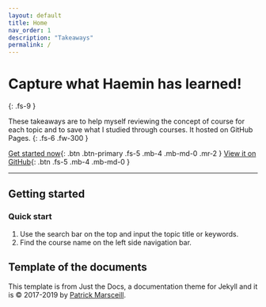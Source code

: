 ```yaml
---
layout: default
title: Home
nav_order: 1
description: "Takeaways"
permalink: /
---
```


# Capture what Haemin has learned!
{: .fs-9 }

These takeaways are to help myself reviewing the concept of course for each topic and to save what I studied through courses. It hosted on GitHub Pages.
{: .fs-6 .fw-300 }

[Get started now](#getting-started){: .btn .btn-primary .fs-5 .mb-4 .mb-md-0 .mr-2 } [View it on GitHub](https://github.com/happygoals/takeaways){: .btn .fs-5 .mb-4 .mb-md-0 }

---

## Getting started

### Quick start

1. Use the search bar on the top and input the topic title or keywords.
2. Find the course name on the left side navigation bar. 

## Template of the documents
This template is from Just the Docs, a documentation theme for Jekyll and it is &copy; 2017-2019 by [Patrick Marsceill](http://patrickmarsceill.com).

